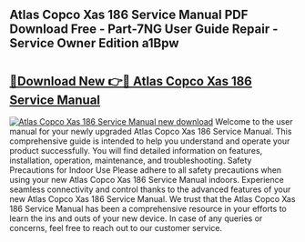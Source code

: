 ## Atlas Copco Xas 186 Service Manual PDF Download Free - Part-7NG User Guide Repair - Service Owner Edition a1Bpw

# <h2><a href="http://bc82960.oget.top/?id=Atlas+Copco+Xas+186+Service+Manual">🔗Download New 👉🔴 Atlas Copco Xas 186 Service Manual</a></h2>

[![Atlas Copco Xas 186 Service Manual new download](https://i.imgur.com/5g1atiW.png)](http://bc82960.oget.top/?id=Atlas+Copco+Xas+186+Service+Manual)
Welcome to the user manual for your newly upgraded Atlas Copco Xas 186 Service Manual. This comprehensive guide is intended to help you understand and operate your product successfully. You will find detailed information on features, installation, operation, maintenance, and troubleshooting. Safety Precautions for Indoor Use Please adhere to all safety precautions when using your new Atlas Copco Xas 186 Service Manual indoors. Experience seamless connectivity and control thanks to the advanced features of your new Atlas Copco Xas 186 Service Manual. We trust that the Atlas Copco Xas 186 Service Manual has been a comprehensive resource in your efforts to learn the ins and outs of your new device. In case of any queries or concerns, feel free to reach out to our customer service.
